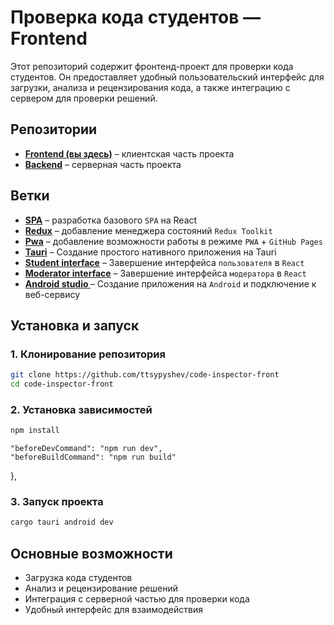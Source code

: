 # Проверка кода студентов — Frontend

Этот репозиторий содержит фронтенд-проект для проверки кода студентов. Он предоставляет удобный пользовательский интерфейс для загрузки, анализа и рецензирования кода, а также интеграцию с сервером для проверки решений.

## Репозитории
- **[Frontend (вы здесь)](https://github.com/ttsypyshev/code-inspector-front)** – клиентская часть проекта
- **[Backend](https://github.com/ttsypyshev/code-inspector-back)** – серверная часть проекта

## Ветки
- **[SPA](https://github.com/ttsypyshev/code-inspector-front/tree/spa)** – разработка базового `SPA` на React
- **[Redux](https://github.com/ttsypyshev/code-inspector-front/tree/redux)** – добавление менеджера состояний `Redux Toolkit`
- **[Pwa](https://github.com/ttsypyshev/code-inspector-front/tree/pwa)** – добавление возможности работы в режиме `PWA` + `GitHub Pages`
- **[Tauri](https://github.com/ttsypyshev/code-inspector-front/tree/tauri)** – Создание простого нативного приложения на Tauri
- **[Student interface](https://github.com/ttsypyshev/code-inspector-front/tree/sender-interface)** – Завершение интерфейса `пользователя` в `React`
- **[Moderator interface](https://github.com/ttsypyshev/code-inspector-front/tree/moder-interface)** – Завершение интерфейса `модератора` в `React`
- **[Android studio ](https://github.com/ttsypyshev/code-inspector-front/tree/android-studio)** – Создание приложения на `Android` и подключение к веб-сервису

## Установка и запуск

### 1. Клонирование репозитория
```bash
git clone https://github.com/ttsypyshev/code-inspector-front
cd code-inspector-front
```

### 2. Установка зависимостей
```bash
npm install
```
    "beforeDevCommand": "npm run dev",
    "beforeBuildCommand": "npm run build"
  },

### 3. Запуск проекта
```bash
cargo tauri android dev
```

## Основные возможности
- Загрузка кода студентов
- Анализ и рецензирование решений
- Интеграция с серверной частью для проверки кода
- Удобный интерфейс для взаимодействия

